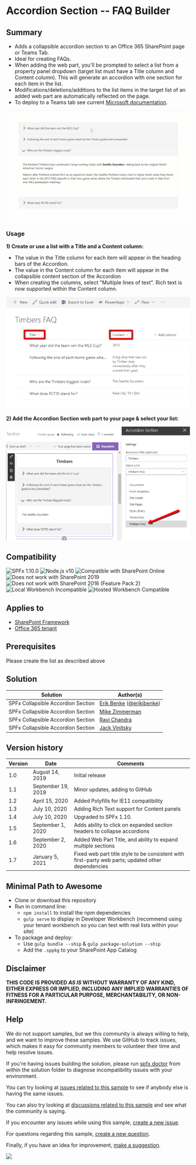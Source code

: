 # Accordion Section -- FAQ Builder

## Summary

* Adds a collapsible accordion section to an Office 365 SharePoint page or Teams Tab.
* Ideal for creating FAQs.
* When adding the web part, you'll be prompted to select a list from a property panel dropdown (target list must have a Title column and Content column).  This will generate an accordion with one section for each item in the list.
* Modifications/deletions/additions to the list items in the target list of an added web part are automatically reflected on the page.
* To deploy to a Teams tab see current [Microsoft documentation](https://docs.microsoft.com/en-us/sharepoint/dev/spfx/web-parts/get-started/using-web-part-as-ms-teams-tab).

![Web Part in Action](./assets/react-accordion-section.gif)

### Usage

**1) Create or use a list with a Title and a Content column:**

* The value in the Title column for each item will appear in the heading bars of the Accordion.  
* The value in the Content column for each item will appear in the collapsible content section of the Accordion
* When creating the columns, select "Multiple lines of text".  Rich text is now supported within the Content column.

![Create list for use with the Accordion](./assets/ListForAccordion.png)

**2) Add the Accordion Section web part to your page & select your list:**  


![Select list from property panel for use with the Accordion](./assets/AccordionSettings.png)

## Compatibility

![SPFx 1.10.0](https://img.shields.io/badge/version-1.10.0-green.svg)
![Node.js v10](https://img.shields.io/badge/Node.js-v10-green.svg) 
![Compatible with SharePoint Online](https://img.shields.io/badge/SharePoint%20Online-Compatible-green.svg)
![Does not work with SharePoint 2019](https://img.shields.io/badge/SharePoint%20Server%202019-Incompatible-red.svg "SharePoint Server 2019 requires SPFx 1.4.1 or lower")
![Does not work with SharePoint 2016 (Feature Pack 2)](https://img.shields.io/badge/SharePoint%20Server%202016%20(Feature%20Pack%202)-Incompatible-red.svg "SharePoint Server 2016 Feature Pack 2 requires SPFx 1.1")
![Local Workbench Incompatible](https://img.shields.io/badge/Local%20Workbench-Incompatible-red.svg "The solution requires access to SharePoint content")
![Hosted Workbench Compatible](https://img.shields.io/badge/Hosted%20Workbench-Compatible-green.svg)

## Applies to

* [SharePoint Framework](https://docs.microsoft.com/sharepoint/dev/spfx/sharepoint-framework-overview)
* [Office 365 tenant](https://docs.microsoft.com/sharepoint/dev/spfx/set-up-your-development-environment)

## Prerequisites

Please create the list as described above


## Solution

Solution|Author(s)
--------|---------
SPFx Collapsible Accordion Section|[Erik Benke](https://github.com/ejbenke) ([@erikjbenke](https://twitter.com/erikjbenke))
SPFx Collapsible Accordion Section|[Mike Zimmerman](https://github.com/mikezimm)
SPFx Collapsible Accordion Section|[Ravi Chandra](https://github.com/Ravikadri)
SPFx Collapsible Accordion Section|[Jack Vinitsky](https://github.com/jack-vinitsky)

## Version history

Version|Date|Comments
-------|----|--------
1.0|August 14, 2019|Initial release
1.1|September 19, 2019|Minor updates, adding to GitHub
1.2|April 15, 2020|Added Polyfills for IE11 compatibility
1.3|July 10, 2020|Adding Rich Text support for Content panels
1.4|July 10, 2020|Upgraded to SPFx 1.10.
1.5|September 1, 2020|Adds ability to click on expanded section headers to collapse accordions
1.6|September 2, 2020|Added Web Part Title, and ability to expand multiple sections
1.7|January 5, 2021|Fixed web part title style to be consistent with first-party web parts; updated other dependencies

## Minimal Path to Awesome

- Clone or download this repository
- Run in command line:
  - `npm install` to install the npm dependencies
  - `gulp serve` to display in Developer Workbench (recommend using your tenant workbench so you can test with real lists within your site)
- To package and deploy:
  - Use `gulp bundle --ship` & `gulp package-solution --ship`
  - Add the `.sppkg` to your SharePoint App Catalog


## Disclaimer

**THIS CODE IS PROVIDED *AS IS* WITHOUT WARRANTY OF ANY KIND, EITHER EXPRESS OR IMPLIED, INCLUDING ANY IMPLIED WARRANTIES OF FITNESS FOR A PARTICULAR PURPOSE, MERCHANTABILITY, OR NON-INFRINGEMENT.**

## Help

We do not support samples, but we this community is always willing to help, and we want to improve these samples. We use GitHub to track issues, which makes it easy for  community members to volunteer their time and help resolve issues.

If you're having issues building the solution, please run [spfx doctor](https://pnp.github.io/cli-microsoft365/cmd/spfx/spfx-doctor/) from within the solution folder to diagnose incompatibility issues with your environment.

You can try looking at [issues related to this sample](https://github.com/pnp/sp-dev-fx-webparts/issues?q=label%3Areact-accordion-section) to see if anybody else is having the same issues.

You can also try looking at [discussions related to this sample](https://github.com/pnp/sp-dev-fx-webparts/discussions?discussions_q=label%3Areact-accordion-section) and see what the community is saying.

If you encounter any issues while using this sample, [create a new issue](https://github.com/pnp/sp-dev-fx-webparts/issues/new?assignees=&labels=Needs%3A+Triage+%3Amag%3A%2Ctype%3Abug-suspected&template=bug-report.yml&sample=react-accordion-section&authors=@ejbenke%20@mikezimm%20@Ravikadri%20@jack-vinitsky&title=react-accordion-section%20-%20).

For questions regarding this sample, [create a new question](https://github.com/pnp/sp-dev-fx-webparts/issues/new?assignees=&labels=Needs%3A+Triage+%3Amag%3A%2Ctype%3Abug-suspected&template=question.yml&sample=react-accordion-section&authors=@ejbenke%20@mikezimm%20@Ravikadri%20@jack-vinitsky&title=react-accordion-section%20-%20).

Finally, if you have an idea for improvement, [make a suggestion](https://github.com/pnp/sp-dev-fx-webparts/issues/new?assignees=&labels=Needs%3A+Triage+%3Amag%3A%2Ctype%3Abug-suspected&template=suggestion.yml&sample=react-accordion-section&authors=@ejbenke%20@mikezimm%20@Ravikadri%20@jack-vinitsky&title=react-accordion-section%20-%20).

<img src="https://telemetry.sharepointpnp.com/sp-dev-fx-webparts/samples/react-accordion-section" />
